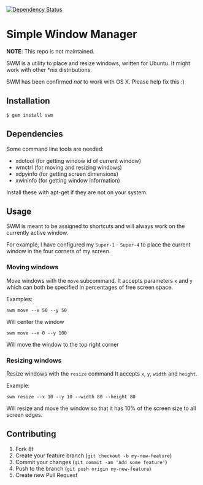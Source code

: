 [![Dependency Status](https://gemnasium.com/lasseebert/swm.png)](https://gemnasium.com/lasseebert/swm)

# Simple Window Manager

**NOTE**: This repo is not maintained.

SWM is a utility to place and resize windows, written for Ubuntu. It might work with other *nix distributions.

SWM has been confirmed _not_ to work with OS X. Please help fix this :)

## Installation

    $ gem install swm

## Dependencies

Some command line tools are needed:

 - xdotool (for getting window id of current window)
 - wmctrl (for moving and resizing windows)
 - xdpyinfo (for getting screen dimensions)
 - xwininfo (for getting window information)

Install these with apt-get if they are not on your system.

## Usage

SWM is meant to be assigned to shortcuts and will always work on the currently active window.

For example, I have configured my `Super-1` - `Super-4` to place the current window in the four corners of my screen.

### Moving windows

Move windows with the `move` subcommand.
It accepts parameters `x` and `y` which can both be specified in percentages of free screen space.

Examples:

    swm move --x 50 --y 50

Will center the window

    swm move --x 0 --y 100

Will move the window to the top right corner

### Resizing windows

Resize windows with the `resize` command
It accepts `x`, `y`, `width` and `height`.

Example:

    swm resize --x 10 --y 10 --width 80 --height 80

Will resize and move the window so that it has 10% of the screen size to all screen edges.


## Contributing

1. Fork 8t
2. Create your feature branch (`git checkout -b my-new-feature`)
3. Commit your changes (`git commit -am 'Add some feature'`)
4. Push to the branch (`git push origin my-new-feature`)
5. Create new Pull Request
